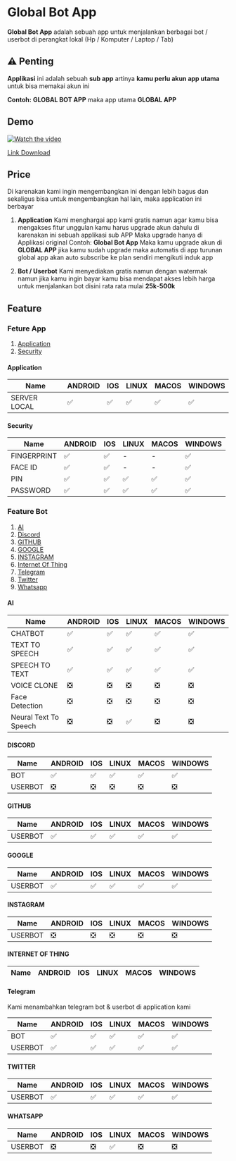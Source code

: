 # Global Bot App

**Global Bot App** adalah sebuah app untuk menjalankan berbagai bot / userbot di perangkat lokal (Hp / Komputer / Laptop / Tab)

## ⚠️ Penting

**Applikasi** ini adalah sebuah **sub app** artinya **kamu perlu akun app utama** untuk bisa memakai akun ini

**Contoh:** **GLOBAL BOT APP** maka app utama **GLOBAL APP**

## Demo

[![Watch the video](https://img.youtube.com/vi/RFTVdYC5PeM/maxresdefault.jpg)](https://www.youtube.com/watch?v=RFTVdYC5PeM)


[Link Download](https://github.com/globalcorporation/global_bot_app/releases/tag/latest)

## Price

Di karenakan kami ingin mengembangkan ini dengan lebih bagus dan sekaligus bisa untuk mengembangkan hal lain, maka application ini berbayar

1. **Application**
   Kami menghargai app kami gratis namun agar kamu bisa mengakses fitur unggulan kamu harus upgrade akun dahulu di karenakan ini sebuah applikasi sub APP Maka upgrade hanya di Applikasi original 
   Contoh:
   **Global Bot App** Maka kamu upgrade akun di **GLOBAL APP** jika kamu sudah upgrade maka automatis di app turunan global app akan auto subscribe ke plan sendiri mengikuti induk app

2. **Bot / Userbot**
   Kami menyediakan gratis namun dengan watermak namun jika kamu ingin bayar kamu bisa mendapat akses lebih harga untuk menjalankan bot disini rata rata mulai **25k**-**500k**

## Feature

### Feture App

1. [Application](#application)
2. [Security](#security)

#### Application

| Name         | ANDROID | IOS | LINUX | MACOS | WINDOWS |
|--------------|---------|-----|-------|-------|---------|
| SERVER LOCAL | ✅       | ✅   | ✅     | ✅     | ✅       |

#### Security

| Name        | ANDROID | IOS | LINUX | MACOS | WINDOWS |
|-------------|---------|-----|-------|-------|---------|
| FINGERPRINT | ✅       | ✅   | -     | -     | ✅       |
| FACE ID     | ✅       | ✅   | -     | -     | ✅       |
| PIN         | ✅       | ✅   | ✅     | ✅     | ✅       |
| PASSWORD    | ✅       | ✅   | ✅     | ✅     | ✅       |


### Feature Bot


1. [AI](#ai)
2. [Discord]()
3. [GITHUB]()
4. [GOOGLE]()
5. [INSTAGRAM]()
6. [Internet Of Thing]()
7. [Telegram](#telegram)
8. [Twitter]()
9. [Whatsapp]()


#### AI

| Name                  | ANDROID | IOS | LINUX | MACOS | WINDOWS |
|-----------------------|---------|-----|-------|-------|---------|
| CHATBOT               | ✅       | ✅   | ✅     | ✅     | ✅       |
| TEXT TO SPEECH        | ✅       | ✅   | ✅     | ✅     | ✅       |
| SPEECH TO TEXT        | ✅       | ✅   | ✅     | ✅     | ✅       |
| VOICE CLONE           | ❎️       | ❎️   | ❎️     | ❎️     | ❎️       |
| Face Detection        | ❎️       | ❎️   | ❎️     | ❎️     | ❎️       |
| Neural Text To Speech | ❎️       | ❎️   | ✅     | ❎️     | ❎️       |

#### DISCORD

| Name    | ANDROID | IOS | LINUX | MACOS | WINDOWS |
|---------|---------|-----|-------|-------|---------|
| BOT     | ✅       | ✅   | ✅     | ✅     | ✅       |
| USERBOT | ❎️       | ❎️   | ❎️     | ❎️     | ❎️       |

#### GITHUB

| Name    | ANDROID | IOS | LINUX | MACOS | WINDOWS |
|---------|---------|-----|-------|-------|---------|
| USERBOT | ✅       | ✅   | ✅     | ✅     | ✅       |


#### GOOGLE

| Name    | ANDROID | IOS | LINUX | MACOS | WINDOWS |
|---------|---------|-----|-------|-------|---------|
| USERBOT | ✅       | ✅   | ✅     | ✅     | ✅       |


#### INSTAGRAM

| Name    | ANDROID | IOS | LINUX | MACOS | WINDOWS |
|---------|---------|-----|-------|-------|---------|
| USERBOT | ❎️       | ❎️   | ❎️     | ❎️     | ❎️       |


#### INTERNET OF THING

| Name | ANDROID | IOS | LINUX | MACOS | WINDOWS |
|------|---------|-----|-------|-------|---------|



#### Telegram

Kami menambahkan telegram bot & userbot di application kami

| Name    | ANDROID | IOS | LINUX | MACOS | WINDOWS |
|---------|---------|-----|-------|-------|---------|
| BOT     | ✅       | ✅   | ✅     | ✅     | ✅       |
| USERBOT | ✅       | ✅   | ✅     | ✅     | ✅       |


#### TWITTER

| Name    | ANDROID | IOS | LINUX | MACOS | WINDOWS |
|---------|---------|-----|-------|-------|---------|
| USERBOT | ✅       | ✅   | ✅     | ✅     | ✅       |

#### WHATSAPP

| Name    | ANDROID | IOS | LINUX | MACOS | WINDOWS |
|---------|---------|-----|-------|-------|---------|
| USERBOT | ❎️       | ❎️   | ✅     | ❎️     | ❎️       |